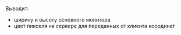 Выводит:

* ширину и высоту основного монитора
* цвет пикселя на сервере для переданных от клиента координат
